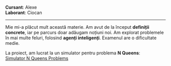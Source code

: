 **Cursant**: Alexe  
**Laborant**: Ciocan

---

Mie mi-a plăcut mult această materie. Am avut de la început **definiții concrete**, iar pe parcurs doar adăugam noțiuni noi. Am explorat problemele în mai multe feluri, folosind **agenți inteligenți**. Examenul are o dificultate medie.

La proiect, am lucrat la un simulator pentru problema **N Queens**:  
[Simulator N Queens Problems](https://nqueens.vesefe.com/)

